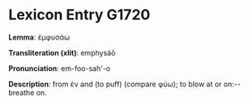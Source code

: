 # Lexicon Entry G1720

**Lemma**: ἐμφυσάω

**Transliteration (xlit)**: emphysáō

**Pronunciation**: em-foo-sah'-o

**Description**:
from ἐν and  (to puff) (compare φύω); to blow at or on:--breathe on.
